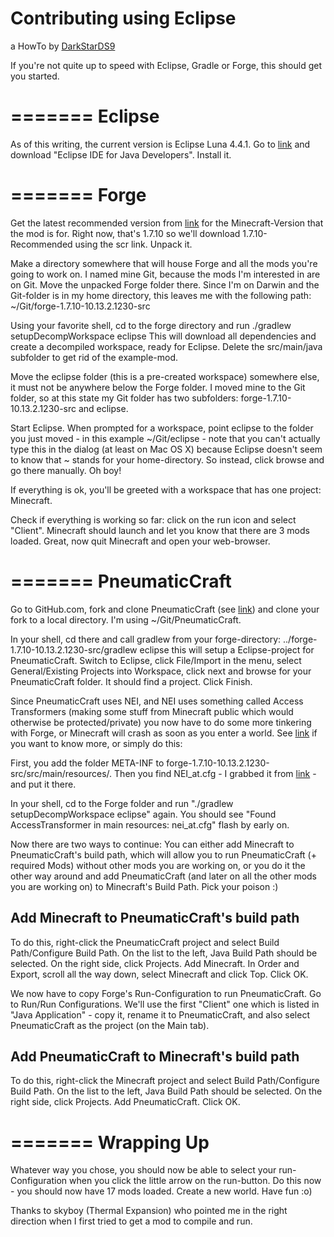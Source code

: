Contributing using Eclipse
==================
a HowTo by [DarkStarDS9](https://github.com/DarkStarDS9)

If you're not quite up to speed with Eclipse, Gradle or Forge, this should get you started.


=======
Eclipse
=======

As of this writing, the current version is Eclipse Luna 4.4.1.
Go to [link](https://www.eclipse.org/downloads/) and download "Eclipse IDE for Java Developers". Install it.


=======
Forge
=======

Get the latest recommended version from [link](http://files.minecraftforge.net) for the Minecraft-Version that the mod is for. Right now, that's 1.7.10 so we'll download 1.7.10-Recommended using the scr link. Unpack it.

Make a directory somewhere that will house Forge and all the mods you're going to work on. I named mine Git, because the mods I'm interested in are on Git. Move the unpacked Forge folder there. Since I'm on Darwin and the Git-folder is in my home directory, this leaves me with the following path: ~/Git/forge-1.7.10-10.13.2.1230-src

Using your favorite shell, cd to the forge directory and run ./gradlew setupDecompWorkspace eclipse
This will download all dependencies and create a decompiled workspace, ready for Eclipse.
Delete the src/main/java subfolder to get rid of the example-mod.

Move the eclipse folder (this is a pre-created workspace) somewhere else, it must not be anywhere below the Forge folder. I moved mine to the Git folder, so at this state my Git folder has two subfolders: forge-1.7.10-10.13.2.1230-src and eclipse.

Start Eclipse. When prompted for a workspace, point eclipse to the folder you just moved - in this example ~/Git/eclipse - note that you can't actually type this in the dialog (at least on Mac OS X) because Eclipse doesn't seem to know that ~ stands for your home-directory. So instead, click browse and go there manually. Oh boy!

If everything is ok, you'll be greeted with a workspace that has one project: Minecraft.

Check if everything is working so far: click on the run icon and select "Client". Minecraft should launch and let you know that there are 3 mods loaded. Great, now quit Minecraft and open your web-browser.


=======
PneumaticCraft
=======

Go to GitHub.com, fork and clone PneumaticCraft (see [link](https://help.github.com/articles/using-pull-requests/)) and clone your fork to a local directory. I'm using ~/Git/PneumaticCraft.

In your shell, cd there and call gradlew from your forge-directory:
../forge-1.7.10-10.13.2.1230-src/gradlew eclipse
this will setup a Eclipse-project for PneumaticCraft. Switch to Eclipse, click File/Import in the menu, select General/Existing Projects into Workspace, click next and browse for your PneumaticCraft folder. It should find a project. Click Finish.

Since PneumaticCraft uses NEI, and NEI uses something called Access Transformers (making some stuff from Minecraft public which would otherwise be protected/private) you now have to do some more tinkering with Forge, or Minecraft will crash as soon as you enter a world. See [link](http://www.minecraftforge.net/wiki/Using_Access_Transformers) if you want to know more, or simply do this:

First, you add the folder META-INF to forge-1.7.10-10.13.2.1230-src/src/main/resources/. Then you find NEI_at.cfg - I grabbed it from [link](https://raw.githubusercontent.com/Chicken-Bones/NotEnoughItems/master/resources/nei_at.cfg) - and put it there.

In your shell, cd to the Forge folder and run "./gradlew setupDecompWorkspace eclipse" again. You should see "Found AccessTransformer in main resources: nei_at.cfg" flash by early on.

Now there are two ways to continue: You can either add Minecraft to PneumaticCraft's build path, which will allow you to run PneumaticCraft (+ required Mods) without other mods you are working on, or you do it the other way around and add PneumaticCraft (and later on all the other mods you are working on) to Minecraft's Build Path. Pick your poison :)


Add Minecraft to PneumaticCraft's build path
--------------------------------------------

To do this, right-click the PneumaticCraft project and select Build Path/Configure Build Path. On the list to the left, Java Build Path should be selected. On the right side, click Projects. Add Minecraft. In Order and Export, scroll all the way down, select Minecraft and click Top. Click OK.

We now have to copy Forge's Run-Configuration to run PneumaticCraft. Go to Run/Run Configurations. We'll use the first "Client" one which is listed in "Java Application" - copy it, rename it to PneumaticCraft, and also select PneumaticCraft as the project (on the Main tab).


Add PneumaticCraft to Minecraft's build path
--------------------------------------------
To do this, right-click the Minecraft project and select Build Path/Configure Build Path. On the list to the left, Java Build Path should be selected. On the right side, click Projects. Add PneumaticCraft. Click OK.


=======
Wrapping Up
=======

Whatever way you chose, you should now be able to select your run-Configuration when you click the little arrow on the run-button. Do this now - you should now have 17 mods loaded. Create a new world. Have fun :o)

Thanks to skyboy (Thermal Expansion) who pointed me in the right direction when I first tried to get a mod to compile and run.